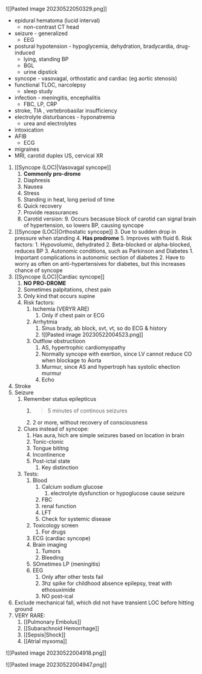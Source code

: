 ![[Pasted image 20230522050329.png]]
-   epidural hematoma (lucid interval)
    -   non-contrast CT head
-   seizure - generalized
    -   EEG
-   postural hypotension - hypoglycemia, dehydration, bradycardia, drug-induced
    -   lying, standing BP
    -   BGL
    -   urine dipstick
-   syncope - vasovagal, orthostatic and cardiac (eg aortic stenosis)
-   functional TLOC, narcolepsy
    -   sleep study
-   infection - meningitis, encephalitis
    -   FBC, LP, CRP
-   stroke, TIA , vertebrobasilar insufficiency
-   electrolyte disturbances - hyponatremia
    -   urea and electrolytes
-   intoxication
-   AFIB
    -   ECG
-   migraines
-   MRI, carotid duplex US, cervical XR



1. [[Syncope (LOC)|Vasovagal syncope]]
	1. **Commonly pro-drome**
	2. Diaphresis
	3. Nausea
	4. Stress
	5. Standing in heat, long period of time
	6. Quick recovery
	7. Provide reassurances
	8. Carotid version:
		9. Occurs becasuse block of carotid can signal brain of hypertension, so lowers BP, causing syncope
2. [[Syncope (LOC)|Orthostatic syncope]]
	3. Due to sudden drop in pressure when standing
	4. **Has prodrome**
	5. Improves with fluid
	6. Risk factors:
		1. Hypovolumic, dehydrated
		2. Beta-blocked or alpha-blocked, reduces BP
		3. Autonomic conditions, such as Parkinson and Diabetes
			1. Important complications in autonomic section of diabetes
			2. Have to worry as often on anti-hypertensives for diabetes, but this increases chance of syncope
3. [[Syncope (LOC)|Cardiac syncope]]
	1. **NO PRO-DROME**
	2. Sometimes palpitations, chest pain
	3. Only kind that occurs supine
	4. Risk factors:
		1. Ischemia (VERYR ARE)
			1. Only if chest pain or ECG
		2. Arrhytmia
			1. Sinus brady, ab block, svt, vt, so do ECG & history
			2. ![[Pasted image 20230522004523.png]]
		3. Outflow obstructioon
			1. AS, hypertrophic cardiomyopathy
			2. Normally syncope with exertion, since LV cannot reduce CO when blockage to Aorta
			3. Murmur, since AS and hypertroph has systolic ehection murmur
			4. Echo
4. Stroke
5. Seizure
	1. Remember status epilepticus
		1. >5 minutes of continous seizures
		2. 2 or more, without recovery of consciousness
	2. Clues instead of syncope:
		1. Has aura, hich are simple seizures based on location in brain
		2. Tonic-clonic
		3. Tongue bititng
		4. Incontinence
		5. Post-ictal state
			1. Key distinction
	3. Tests:
		1. Blood
			1. Calcium sodium glucose
				1. electrolyte dysfunction or hypoglucose cause seizure
			2. FBC
			3. renal function
			4. LFT
			5. Check for systemic disease
		2. Toxicology screen
			1. For drugs
		3. ECG (cardiac syncope)
		4. Brain imaging
			1. Tumors
			2. Bleeding
		5. SOmetimes LP (meningitis)
		6. EEG
			1. Only after other tests fail
			2. 3hz spike for childhood absence epilepsy, treat with ethosuximide
			3. NO post-ical
6. Exclude mechanical fall, which did not have transient LOC before hitting ground
7. VERY RARE:
	1. [[Pulmonary Embolus]]
	2. [[Subarachnoid Hemorrhage]]
	3. [[Sepsis|Shock]]
	4. [[Atrial myxoma]]

![[Pasted image 20230522004918.png]]

![[Pasted image 20230522004947.png]]
